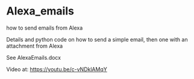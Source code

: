 # Alexa_emails
how to send emails from Alexa

Details and python code on how to send a simple email, then one with an attachment from Alexa

See AlexaEmails.docx

Video at: https://youtu.be/c-vNDklAMqY
